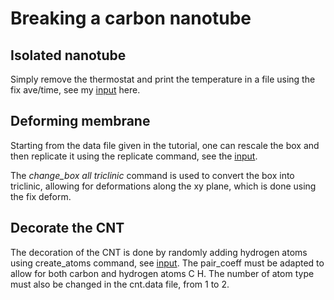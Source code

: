 # Breaking a carbon nanotube

## Isolated nanotube

Simply remove the thermostat and print the temperature in 
a file using the fix ave/time, see my 
[input](./isolated-nanotube/input.lammps) here.

## Deforming membrane

Starting from the data file given in the tutorial, 
one can rescale the box and then replicate it using the 
replicate command, see the [input](./deforming-membrane/input.lammps).

The *change_box all triclinic* command is used to convert the 
box into triclinic, allowing for deformations along the xy plane,
which is done using the fix deform.

## Decorate the CNT

The decoration of the CNT is done by randomly adding hydrogen atoms 
using create_atoms command, see [input](./decorating-the-CNT/input.lammps).
The pair_coeff must be adapted to allow for both carbon and hydrogen
atoms C H. The number of atom type must also be changed in the cnt.data file,
from 1 to 2.

